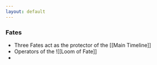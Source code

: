 ```yaml
---
layout: default
---
```


### Fates
- Three Fates act as the protector of the [[Main Timeline]]
- Operators of the ![[Loom of Fate]]
- 

